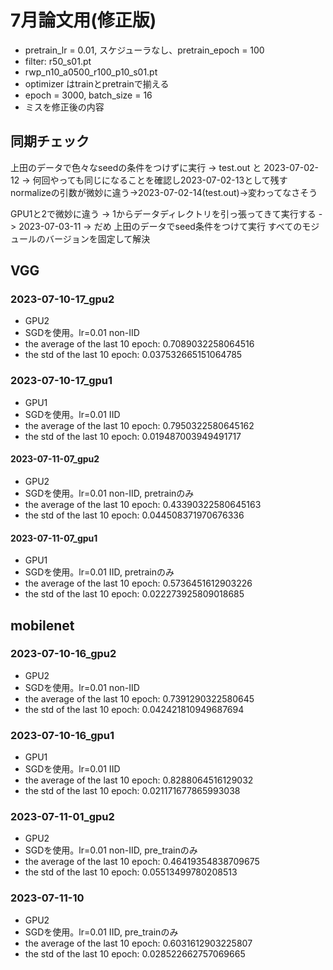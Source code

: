 # 7月論文用(修正版)

- pretrain_lr = 0.01, スケジューラなし、pretrain_epoch = 100
- filter: r50_s01.pt
- rwp_n10_a0500_r100_p10_s01.pt
- optimizer はtrainとpretrainで揃える
- epoch = 3000, batch_size = 16
- ミスを修正後の内容

## 同期チェック

上田のデータで色々なseedの条件をつけずに実行
-> test.out と 2023-07-02-12
-> 何回やっても同じになることを確認し2023-07-02-13として残す
normalizeの引数が微妙に違う->2023-07-02-14(test.out)->変わってなさそう

GPU1と2で微妙に違う -> 1からデータディレクトリを引っ張ってきて実行する -> 2023-07-03-11 -> だめ
上田のデータでseed条件をつけて実行
すべてのモジュールのバージョンを固定して解決

## VGG

### 2023-07-10-17_gpu2

- GPU2
- SGDを使用。lr=0.01 non-IID
- the average of the last 10 epoch: 0.7089032258064516
- the std of the last 10 epoch: 0.037532665151064785

### 2023-07-10-17_gpu1

- GPU1
- SGDを使用。lr=0.01 IID
- the average of the last 10 epoch: 0.7950322580645162
- the std of the last 10 epoch: 0.019487003949491717

#### 2023-07-11-07_gpu2

- GPU2
- SGDを使用。lr=0.01 non-IID, pretrainのみ
- the average of the last 10 epoch: 0.43390322580645163
- the std of the last 10 epoch: 0.044508371970676336

#### 2023-07-11-07_gpu1

- GPU1
- SGDを使用。lr=0.01 IID, pretrainのみ
- the average of the last 10 epoch: 0.5736451612903226
- the std of the last 10 epoch: 0.022273925809018685

## mobilenet

### 2023-07-10-16_gpu2

- GPU2
- SGDを使用。lr=0.01 non-IID
- the average of the last 10 epoch: 0.7391290322580645
- the std of the last 10 epoch: 0.042421810949687694

### 2023-07-10-16_gpu1

- GPU1
- SGDを使用。lr=0.01 IID
- the average of the last 10 epoch: 0.8288064516129032
- the std of the last 10 epoch: 0.021171677865993038

### 2023-07-11-01_gpu2

- GPU2
- SGDを使用。lr=0.01 non-IID, pre_trainのみ
- the average of the last 10 epoch: 0.46419354838709675
- the std of the last 10 epoch: 0.05513499780208513

### 2023-07-11-10

- GPU2
- SGDを使用。lr=0.01 IID, pre_trainのみ
- the average of the last 10 epoch: 0.6031612903225807
- the std of the last 10 epoch: 0.028522662757069665
